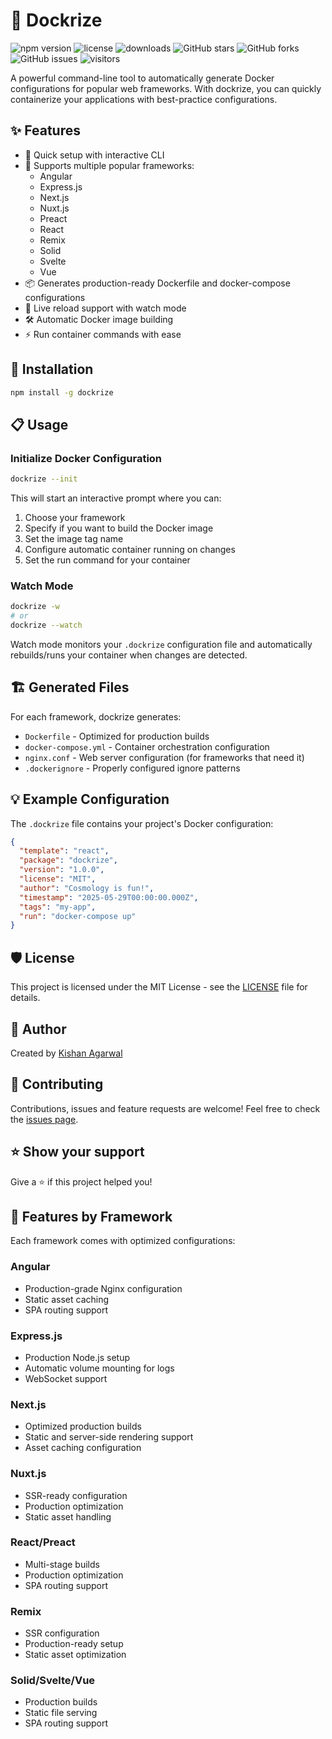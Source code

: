 # 🐳 Dockrize
![npm version](https://img.shields.io/npm/v/dockrize)
![license](https://img.shields.io/npm/l/dockrize)
![downloads](https://img.shields.io/npm/dm/dockrize)
![GitHub stars](https://img.shields.io/github/stars/Kishan-Agarwal-28/dockrize?style=social)
![GitHub forks](https://img.shields.io/github/forks/Kishan-Agarwal-28/dockrize?style=social)
![GitHub issues](https://img.shields.io/github/issues/Kishan-Agarwal-28/dockrize)
![visitors](https://visitor-badge.glitch.me/badge?page_id=Kishan-Agarwal-28/dockrize)

A powerful command-line tool to automatically generate Docker configurations for popular web frameworks. With dockrize, you can quickly containerize your applications with best-practice configurations.

## ✨ Features

- 🚀 Quick setup with interactive CLI
- 🎯 Supports multiple popular frameworks:
  - Angular
  - Express.js
  - Next.js
  - Nuxt.js
  - Preact
  - React
  - Remix
  - Solid
  - Svelte
  - Vue
- 📦 Generates production-ready Dockerfile and docker-compose configurations
- 🔄 Live reload support with watch mode
- 🛠️ Automatic Docker image building
- ⚡ Run container commands with ease

## 🚀 Installation

```bash
npm install -g dockrize
```

## 📋 Usage

### Initialize Docker Configuration

```bash
dockrize --init
```

This will start an interactive prompt where you can:
1. Choose your framework
2. Specify if you want to build the Docker image
3. Set the image tag name
4. Configure automatic container running on changes
5. Set the run command for your container

### Watch Mode

```bash
dockrize -w
# or
dockrize --watch
```

Watch mode monitors your `.dockrize` configuration file and automatically rebuilds/runs your container when changes are detected.

## 🏗️ Generated Files

For each framework, dockrize generates:
- `Dockerfile` - Optimized for production builds
- `docker-compose.yml` - Container orchestration configuration
- `nginx.conf` - Web server configuration (for frameworks that need it)
- `.dockerignore` - Properly configured ignore patterns

## 💡 Example Configuration

The `.dockrize` file contains your project's Docker configuration:

```json
{
  "template": "react",
  "package": "dockrize",
  "version": "1.0.0",
  "license": "MIT",
  "author": "Cosmology is fun!",
  "timestamp": "2025-05-29T00:00:00.000Z",
  "tags": "my-app",
  "run": "docker-compose up"
}
```

## 🛡️ License

This project is licensed under the MIT License - see the [LICENSE](LICENSE) file for details.

## 👤 Author

Created by [Kishan Agarwal](https://github.com/Kishan-Agarwal-28)

## 🤝 Contributing

Contributions, issues and feature requests are welcome! Feel free to check the [issues page](https://github.com/Kishan-Agarwal-28/simple-auth-cli/issues).

## ⭐ Show your support

Give a ⭐️ if this project helped you!

## 📝 Features by Framework

Each framework comes with optimized configurations:

### Angular
- Production-grade Nginx configuration
- Static asset caching
- SPA routing support

### Express.js
- Production Node.js setup
- Automatic volume mounting for logs
- WebSocket support

### Next.js
- Optimized production builds
- Static and server-side rendering support
- Asset caching configuration

### Nuxt.js
- SSR-ready configuration
- Production optimization
- Static asset handling

### React/Preact
- Multi-stage builds
- Production optimization
- SPA routing support

### Remix
- SSR configuration
- Production-ready setup
- Static asset optimization

### Solid/Svelte/Vue
- Production builds
- Static file serving
- SPA routing support
